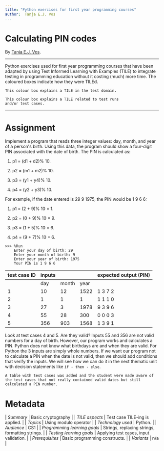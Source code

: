 ```yaml
---
title: "Python exercises for first year programming courses"
author:  Tanja E.J. Vos
...
```


# Calculating PIN codes

By [Tanja E.J. Vos](https://www.tanjavos.com).

------------------------------------------------------------------------

Python exercises used for first year programming courses that
have been adapted by using Test Informed Learning with Examples (TILE)
to integrate testing in programming education without it costing (much)
more time. The coloured boxes indicate how they were TILEd.

```testdomaintile
This colour box explains a TILE in the test domain.
```

```testruntile
This colour box explains a TILE related to test runs 
and/or test cases.
```
------------------------------------------------------------------------

# Assignment

Implement a program that reads three integer values: day, month, and
year of a person's birth. Using this data, the program should show a
four-digit PIN associated with the date of birth. The PIN is
calculated as:

1.  p1 = (d1 + d2)% 10.

2.  p2 = (m1 + m2)% 10.

3.  p3 = (y1 + y4)% 10.

4.  p4 = (y2 + y3)% 10.

For example, if the date entered is 29 9 1975, the PIN would be 1 9
6 6:

1.  p1 = (2 + 9)% 10 = 1.

2.  p2 = (0 + 9)% 10 = 9.

3.  p3 = (1 + 5)% 10 = 6.

4.  p4 = (9 + 7)% 10 = 6.

```small
>>> %Run 
    Enter your day of birth: 29
    Enter your month of birth: 9
    Enter your year of birth: 1975
    Your PIN is 1 9 6 6 
```

**test case ID** | **inputs** |    |   | **expected output (PIN)** 
------------------|------------|-------|------|---------------------------
                    | day        | month | year |                           
1                | 10         | 12    | 1522 | 1 3 7 2                   
2                | 1          | 1     | 1    | 1 1 1 0                   
3                | 27         | 3     | 1978 | 9 3 9 6                   
4                | 55         | 28    | 300  | 0 0 0 3                   
5                | 356        | 903   | 1568 | 1 3 9 1                   



Look at test cases 4 and 5. Are they valid? Inputs 55 and 356 are
not valid numbers for a day of birth. However, our program works and
calculates a PIN. Python does not know what birthdays are and when
they are valid. For Python the 3 inputs are simply whole numbers. If
we want our program not to calculate a PIN when the date is not
valid, then we should add conditions that verify the inputs. We will
see how we can do it in the next thematic unit with decision
statements like `if - then - else`.

```testruntile
A table with test cases was added and the student were made aware of
the test cases that not really contained valid dates but still
calculated a PIN number.
```


# Metadata

| _Summary_ | Basic cryptography |
| _TILE aspects_ | Test case TILE-ing is applied. |
| _Topics_ | Using modulo operator |
| _Technology used_ | Python. |
| _Audience_ | CS1 |
| _Programming learning goals_ | Strings, replacing strings, formatting strings. |
| _Testing learning goals_ | Applying test cases, input validation. |
| _Prerequisites_ |  Basic programming constructs.  |
| _Variants_ | n/a |